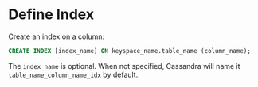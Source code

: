# Define Index

Create an index on a column:

```sql
CREATE INDEX [index_name] ON keyspace_name.table_name (column_name);
```

The `index_name` is optional. When not specified, Cassandra will name it `table_name_column_name_idx` by default.
